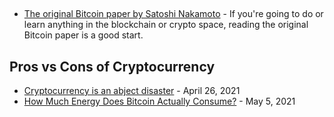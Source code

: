 
## 

- [The original Bitcoin paper by Satoshi Nakamoto](https://bitcoin.org/bitcoin.pdf) - If you're going to do or learn anything in the blockchain or crypto space, reading the original Bitcoin paper is a good start.


## Pros vs Cons of Cryptocurrency

- [Cryptocurrency is an abject disaster](https://drewdevault.com/2021/04/26/Cryptocurrency-is-a-disaster.html) - April 26, 2021
- [How Much Energy Does Bitcoin Actually Consume?](https://hbr.org/amp/2021/05/how-much-energy-does-bitcoin-actually-consume) - May 5, 2021

